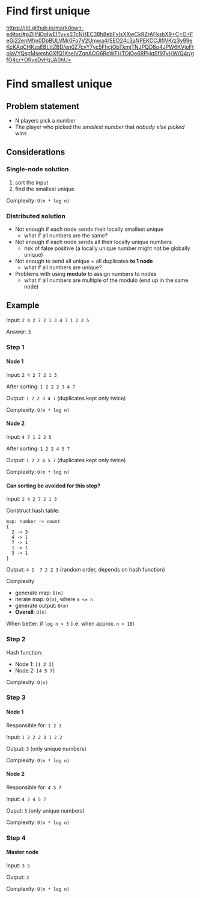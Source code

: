 # Find first unique

https://jbt.github.io/markdown-editor/#pZHNDoIwEITv+xSTcNHEC38h8ebFxIsXXwCkRZrAFksbX9+C+O+FeGi22enMfm0DbBULVMr0Fo7V2Umwa4/SEO24c3aNPEKCCJlfIVK/z3y99eKcKAgCHKzsEBLttZBD/en0Z7cvY7yc5FhcjObTkmjTNJPQD8o4JPW6KVjoFtoIaVYQspMsemhGXfQ1KselVZqnAOG6RpWFHTOiOe6RPHqSf97yHW/Q4r/gfO4c/+ORvxDvHzJA0hU=

# Find smallest unique

## Problem statement

- N players pick a number
- The player who picked the *smallest number* that *nobody else picked* wins

## Considerations

### Single-node solution

1. sort the input
1. find the smallest unique

Complexity: `O(n * log n)`

### Distributed solution

- Not enough if each node sends their locally smallest unique
  - what if all numbers are the same?
- Not enough if each node sends all their locally unique numbers
  - risk of false positive (a locally unique number might not be globally unique)
- Not enough to send all unique + all duplicates **to 1 node**
  - what if all numbers are unique?
- Problems with using **modulo** to assign numbers to nodes
  - what if all numbers are multiple of the modulo (end up in the same node)

## Example

Input: `2 4 2 7 2 1 3 4 7 1 2 2 5`

Answer: `3`

### Step 1

#### Node 1

Input: `2 4 2 7 2 1 3`

After sorting: `1 2 2 2 3 4 7`

Output: `1 2 2 3 4 7` (duplicates kept only twice)

Complexity: `O(n * log n)`

#### Node 2

Input: `4 7 1 2 2 5`

After sorting: `1 2 2 4 5 7`

Output: `1 2 2 4 5 7` (duplicates kept only twice)

Complexity: `O(n * log n)`

#### Can sorting be avoided for this step?

Input: `2 4 2 7 2 1 3`

Construct hash table:

```
map: number -> count
{
  2 -> 3
  4 -> 1
  7 -> 1
  1 -> 1
  3 -> 1
}
```

Output: `4 1  7 2 2 3` (random order, depends on hash function)

Complexity
- generate map: `O(n)` 
- iterate map:  `O(m)`, where `m <= n`
- generate output: `O(m)`
- **Overall**: `O(n)`

When better: if `log n > 3` (i.e. when approx. `n > 10`)


### Step 2

Hash function:
- Node 1: `[1 2 3]`
- Node 2: `[4 5 7]`

Complexity: `O(n)`

### Step 3

#### Node 1

Responsible for: `1 2 3`

Input: `1 2 2 2 3 1 2 2`

Output: `3` (only unique numbers)

Complexity: `O(n * log n)`

#### Node 2

Responsible for: `4 5 7`

Input: `4 7 4 5 7`

Ouput: `5` (only unique numbers)

Complexity: `O(n * log n)`

### Step 4

#### Master node

Input: `3 5`

Output: `3`

Complexity: `O(n * log n)`


  
